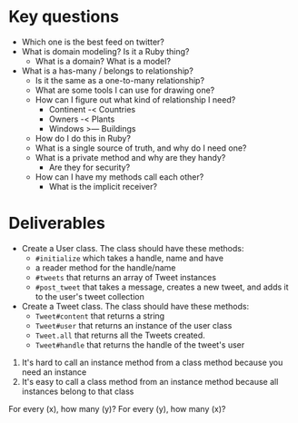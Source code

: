 # Key questions
* Which one is the best feed on twitter?
* What is domain modeling? Is it a Ruby thing?
  * What is a domain? What is a model?
* What is a has-many / belongs to relationship?
  * Is it the same as a one-to-many relationship?
  * What are some tools I can use for drawing one?
  * How can I figure out what kind of relationship I need?
    * Continent -< Countries
    * Owners -< Plants
    * Windows >— Buildings
  * How do I do this in Ruby?
  * What is a single source of truth, and why do I need one?
  * What is a private method and why are they handy?
    * Are they for security?
  * How can I have my methods call each other?
    * What is the implicit receiver?

# Deliverables
* Create a User class. The class should have these methods:
  * `#initialize` which takes a handle, name and have
  * a reader method for the handle/name
  * `#tweets` that returns an array of Tweet instances
  * `#post_tweet` that takes a message, creates a new tweet, and adds it to the user's tweet collection
* Create a Tweet class. The class should have these methods:
  * `Tweet#content` that returns a string
  * `Tweet#user` that returns an instance of the user class
  * `Tweet.all` that returns all the Tweets created.
  * `Tweet#handle` that returns the handle of the tweet's user


1. It's hard to call an instance method from a class method because you need an instance
2. It's easy to call a class method from an instance method because all instances belong to that class


For every (x), how many (y)?
For every (y), how many (x)?
